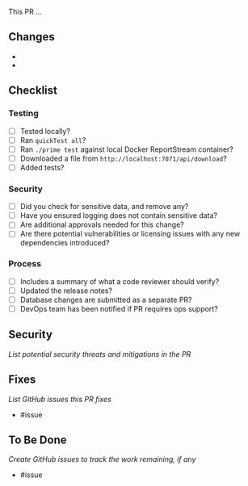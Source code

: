 This PR ... 

## Changes
- 
- 

## Checklist

### Testing
- [ ] Tested locally?
- [ ] Ran `quickTest all`?
- [ ] Ran `./prime test` against local Docker ReportStream container?
- [ ] Downloaded a file from `http://localhost:7071/api/download`?
- [ ] Added tests?

### Security
- [ ] Did you check for sensitive data, and remove any? 
- [ ] Have you ensured logging does not contain sensitive data?  
- [ ] Are additional approvals needed for this change?
- [ ] Are there potential vulnerabilities or licensing issues with any new dependencies introduced?

### Process
- [ ] Includes a summary of what a code reviewer should verify?
- [ ] Updated the release notes?
- [ ] Database changes are submitted as a separate PR?
- [ ] DevOps team has been notified if PR requires ops support?

## Security
*List potential security threats and mitigations in the PR*

## Fixes
*List GitHub issues this PR fixes*
- #issue

## To Be Done
*Create GitHub issues to track the work remaining, if any*
- #issue 
